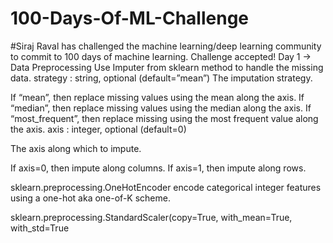 # 100-Days-Of-ML-Challenge
#Siraj Raval has challenged the machine learning/deep learning community to commit to 100 days of machine learning. Challenge accepted!
Day 1 -> Data Preprocessing
Use Imputer from sklearn method to handle the missing data.
strategy : string, optional (default=”mean”)
The imputation strategy.

If “mean”, then replace missing values using the mean along the axis.
If “median”, then replace missing values using the median along the axis.
If “most_frequent”, then replace missing using the most frequent value along the axis.
axis : integer, optional (default=0)

The axis along which to impute.

If axis=0, then impute along columns.
If axis=1, then impute along rows.

sklearn.preprocessing.OneHotEncoder
encode categorical integer features using a one-hot aka one-of-K scheme.

sklearn.preprocessing.StandardScaler(copy=True, with_mean=True, with_std=True
